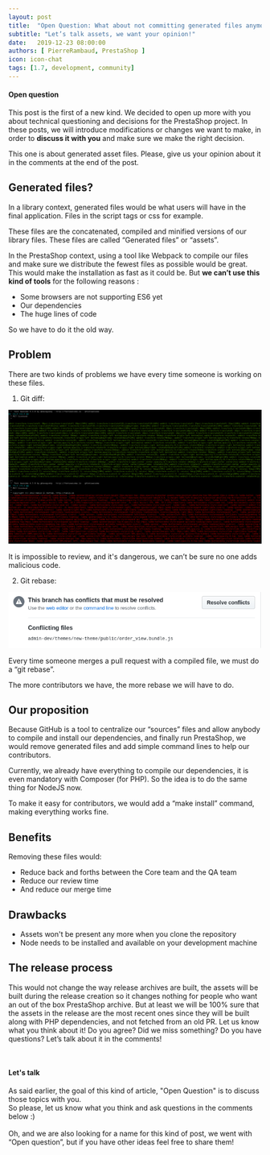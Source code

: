 ```yaml
---
layout: post
title:  "Open Question: What about not committing generated files anymore?"
subtitle: "Let’s talk assets, we want your opinion!"
date:   2019-12-23 08:00:00
authors: [ PierreRambaud, PrestaShop ]
icon: icon-chat
tags: [1.7, development, community]
---
```


<div class="alert alert-info" role="alert">
<h4><i class='icon-chat'> </i>Open question</h4>
This post is the first of a new kind.
We decided to open up more with you about technical questioning and decisions for the PrestaShop project.
In these posts, we will introduce modifications or changes we want to make, in order to <b>discuss it with you</b> and make sure we make the right decision.

This one is about generated asset files.
Please, give us your opinion about it in the comments at the end of the post.
</div>


## Generated files?

In a library context, generated files would be what users will have in the final application.
Files in the script tags or css for example.

These files are the concatenated, compiled and minified versions of our library files.
These files are called “Generated files” or “assets”.

In the PrestaShop context, using a tool like Webpack to compile our files and make sure we distribute the fewest files as possible would be great. This would make the installation as fast as it could be.
But **we can’t use this kind of tools** for the following reasons :
- Some browsers are not supporting ES6 yet
- Our dependencies
- The huge lines of code

So we have to do it the old way.


## Problem

There are two kinds of problems we have every time someone is working on these files.

1. Git diff:

![What we see everytime in the git diff](/assets/images/2019/12/open-question-assets-git-diff.png)

It is impossible to review, and it's dangerous, we can’t be sure no one adds malicious code.


2. Git rebase:

![These nice conflicting files...](/assets/images/2019/12/open-question-assets-git-rebase.png)

Every time someone merges a pull request with a compiled file, we must do a  “git rebase”.

The more contributors we have, the more rebase we will have to do.


## Our proposition

Because GitHub is a tool to centralize our “sources” files and allow anybody to compile and install our dependencies, and finally run PrestaShop, we would remove generated files and add simple command lines to help our contributors.

Currently, we already have everything to compile our dependencies, it is even mandatory with Composer (for PHP). So the idea is to do the same thing for NodeJS now.

To make it easy for contributors, we would add a “make install” command, making everything works fine.


## Benefits

Removing these files would:
- Reduce back and forths between the Core team and the QA team
- Reduce our review time
- And reduce our merge time


## Drawbacks

- Assets won't be present any more when you clone the repository
- Node needs to be installed and available on your development machine


## The release process

This would not change the way release archives are built, the assets will be built during the release creation so it changes nothing for people who want an out of the box PrestaShop archive. But at least we will be 100% sure that the assets in the release are the most recent ones since they will be built along with PHP dependencies, and not fetched from an old PR.
Let us know what you think about it!
Do you agree? Did we miss something? Do you have questions? Let’s talk about it in the comments!

<br>
<div class="alert alert-info" role="alert">
<h4><i class='icon-chat'> </i>Let's talk</h4>
  As said earlier, the goal of this kind of article, "Open Question" is to discuss those topics with you.
  <br>So please, let us know what you think and ask questions in the comments below :)
  <br><br>Oh, and we are also looking for a name for this kind of post, we went with “Open question”, but if you have other ideas feel free to share them!
</div>
